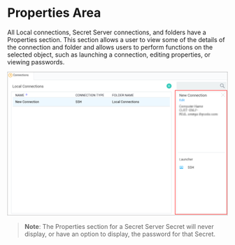 [title]: # (Properties Area)
[tags]: # (ui, properties area)
[priority]: # (206)
# Properties Area

All Local connections, Secret Server connections, and folders have a Properties section. This section allows a user to view some of the details of the connection and folder and allows users to perform functions on the selected object, such as launching a connection, editing properties, or viewing passwords.

![Properties](images/prop-area.png "Properties area")

>**Note**: The Properties section for a Secret Server Secret will never display, or have an option to display, the password for that Secret.
